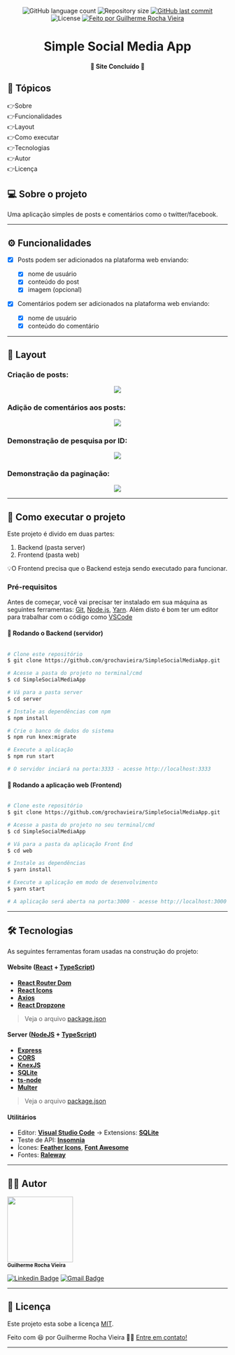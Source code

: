 <p align="center">
  <img alt="GitHub language count" src="https://img.shields.io/github/languages/count/grochavieira/SimpleSocialMediaApp?color=%2304D361&style=for-the-badge">

  <img alt="Repository size" src="https://img.shields.io/github/repo-size/grochavieira/SimpleSocialMediaApp?style=for-the-badge">
  
  <a href="https://github.com/grochavieira/SimpleSocialMediaApp/commits/master">
    <img alt="GitHub last commit" src="https://img.shields.io/github/last-commit/grochavieira/SimpleSocialMediaApp?style=for-the-badge">
  </a>
    
   <img alt="License" src="https://img.shields.io/badge/license-MIT-brightgreen?style=for-the-badge">

  <a href="https://github.com/grochavieira">
    <img alt="Feito por Guilherme Rocha Vieira" src="https://img.shields.io/badge/feito%20por-grochavieira-%237519C1?style=for-the-badge&logo=github">
  </a>
  
 
</p>
<h1 align="center">
    Simple Social Media App
</h1>

<h4 align="center"> 
	🚧  Site Concluído 🚧
</h4>

## 🏁 Tópicos

<p>
 👉<a href="#-sobre-o-projeto" style="text-decoration: none; ">Sobre</a> <br/>
👉<a href="#-funcionalidades" style="text-decoration: none; ">Funcionalidades</a> <br/>
👉<a href="#-layout" style="text-decoration: none">Layout</a> <br/>
👉<a href="#-como-executar-o-projeto" style="text-decoration: none">Como executar</a> <br/>
👉<a href="#-tecnologias" style="text-decoration: none">Tecnologias</a> <br/>
👉<a href="#-autor" style="text-decoration: none">Autor</a> <br/>
👉<a href="#user-content--licença" style="text-decoration: none">Licença</a>

</p>

## 💻 Sobre o projeto

Uma aplicação simples de posts e comentários como o twitter/facebook.

---

<a name="-funcionalidades"></a>

## ⚙️ Funcionalidades

- [x] Posts podem ser adicionados na plataforma web enviando:

  - [x] nome de usuário
  - [x] conteúdo do post
  - [x] imagem (opcional)

- [x] Comentários podem ser adicionados na plataforma web enviando:

  - [x] nome de usuário
  - [x] conteúdo do comentário

---

## 🎨 Layout

### Criação de posts:

<p align="center">
    <img src="assets/create_post.gif">
</p>

### Adição de comentários aos posts:

<p align="center">
    <img src="assets/create_comment.gif">
</p>

### Demonstração de pesquisa por ID:

<p align="center">
    <img src="assets/search_demonstration.gif">
</p>

### Demonstração da paginação:

<p align="center">
    <img src="assets/pagination_demonstration.gif">
</p>

---

## 🚀 Como executar o projeto

Este projeto é divido em duas partes:

1. Backend (pasta server)
2. Frontend (pasta web)

💡O Frontend precisa que o Backend esteja sendo executado para funcionar.

### Pré-requisitos

Antes de começar, você vai precisar ter instalado em sua máquina as seguintes ferramentas:
[Git](https://git-scm.com), [Node.js](https://nodejs.org/en/), [Yarn](https://classic.yarnpkg.com/en/docs/install).
Além disto é bom ter um editor para trabalhar com o código como [VSCode](https://code.visualstudio.com/)

#### 🎲 Rodando o Backend (servidor)

```bash

# Clone este repositório
$ git clone https://github.com/grochavieira/SimpleSocialMediaApp.git

# Acesse a pasta do projeto no terminal/cmd
$ cd SimpleSocialMediaApp

# Vá para a pasta server
$ cd server

# Instale as dependências com npm
$ npm install

# Crie o banco de dados do sistema
$ npm run knex:migrate

# Execute a aplicação
$ npm run start

# O servidor inciará na porta:3333 - acesse http://localhost:3333

```

#### 🧭 Rodando a aplicação web (Frontend)

```bash

# Clone este repositório
$ git clone https://github.com/grochavieira/SimpleSocialMediaApp.git

# Acesse a pasta do projeto no seu terminal/cmd
$ cd SimpleSocialMediaApp

# Vá para a pasta da aplicação Front End
$ cd web

# Instale as dependências
$ yarn install

# Execute a aplicação em modo de desenvolvimento
$ yarn start

# A aplicação será aberta na porta:3000 - acesse http://localhost:3000

```

---

## 🛠 Tecnologias

As seguintes ferramentas foram usadas na construção do projeto:

#### **Website** ([React](https://reactjs.org/) + [TypeScript](https://www.typescriptlang.org/))

- **[React Router Dom](https://github.com/ReactTraining/react-router/tree/master/packages/react-router-dom)**
- **[React Icons](https://react-icons.github.io/react-icons/)**
- **[Axios](https://github.com/axios/axios)**
- **[React Dropzone](https://github.com/react-dropzone/react-dropzone)**

> Veja o arquivo [package.json](https://github.com/grochavieira/SimpleSocialMediaApp/blob/master/web/package.json)

#### **Server** ([NodeJS](https://nodejs.org/en/) + [TypeScript](https://www.typescriptlang.org/))

- **[Express](https://expressjs.com/)**
- **[CORS](https://expressjs.com/en/resources/middleware/cors.html)**
- **[KnexJS](http://knexjs.org/)**
- **[SQLite](https://github.com/mapbox/node-sqlite3)**
- **[ts-node](https://github.com/TypeStrong/ts-node)**
- **[Multer](https://github.com/expressjs/multer)**

> Veja o arquivo [package.json](https://github.com/grochavieira/SimpleSocialMediaApp/blob/master/server/package.json)

#### **Utilitários**

- Editor: **[Visual Studio Code](https://code.visualstudio.com/)** → Extensions: **[SQLite](https://marketplace.visualstudio.com/items?itemName=alexcvzz.vscode-sqlite)**
- Teste de API: **[Insomnia](https://insomnia.rest/)**
- Ícones: **[Feather Icons](https://feathericons.com/)**, **[Font Awesome](https://fontawesome.com/)**
- Fontes: **[Raleway](https://fonts.google.com/specimen/Raleway)**

---

<a name="-autor"></a>

## 🦸‍♂️ **Autor**

<p>
<kbd>
 <img src="https://avatars1.githubusercontent.com/u/48029638?s=460&u=f8d11a7aa9ce76a782ef140a075c5c81be878f00&v=4" width="150px;" alt=""/>
 </kbd>
 <br />
 <sub><strong>Guilherme Rocha Vieira</strong></sub>
</p>

[![Linkedin Badge](https://img.shields.io/badge/-Guilherme-blue?style=for-the-badge&logo=Linkedin&logoColor=white&link=https://www.linkedin.com/in/grochavieira/)](https://www.linkedin.com/in/grochavieira/)
[![Gmail Badge](https://img.shields.io/badge/-guirocha.hopeisaba@gmail.com-c14438?style=for-the-badge&logo=Gmail&logoColor=white&link=mailto:guirocha.hopeisaba@gmail.com)](mailto:guirocha.hopeisaba@gmail.com)

---

## 📝 Licença

Este projeto esta sobe a licença [MIT](./LICENSE).

Feito com :satisfied: por Guilherme Rocha Vieira 👋🏽 [Entre em contato!](https://www.linkedin.com/in/grochavieira/)

---
